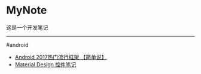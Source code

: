 # MyNote
这是一个开发笔记

---
#android
 - [Android 2017热门流行框架 【简单说】](http://www.jianshu.com/p/9d65b6eb28fe)
 - [Material Design 控件笔记](http://www.jianshu.com/p/4aaf04749f16)
